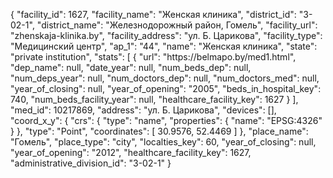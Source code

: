 {
    "facility_id": 1627,
    "facility_name": "Женская клиника",
    "district_id": "3-02-1",
    "district_name": "Железнодорожный район, Гомель",
    "facility_url": "zhenskaja-klinika.by",
    "facility_address": "ул. Б. Царикова",
    "facility_type": "Медицинский центр",
    "ap_1": "44",
    "name": "Женская клиника",
    "state": "private institution",
    "stats": [
        {
            "url": "https:\/\/belmapo.by\/med1.html",
            "dep_name": null,
            "date_year": null,
            "num_beds_dep": null,
            "num_deps_year": null,
            "num_doctors_dep": null,
            "num_doctors_med": null,
            "year_of_closing": null,
            "year_of_opening": "2005",
            "beds_in_hospital_key": 740,
            "num_beds_facility_year": null,
            "healthcare_facility_key": 1627
        }
    ],
    "med_id": 10217869,
    "address": "ул. Б. Царикова",
    "devices": [],
    "coord_x_y": {
        "crs": {
            "type": "name",
            "properties": {
                "name": "EPSG:4326"
            }
        },
        "type": "Point",
        "coordinates": [
            30.9576,
            52.4469
        ]
    },
    "place_name": "Гомель",
    "place_type": "city",
    "localties_key": 60,
    "year_of_closing": null,
    "year_of_opening": "2012",
    "healthcare_facility_key": 1627,
    "administrative_division_id": "3-02-1"
}